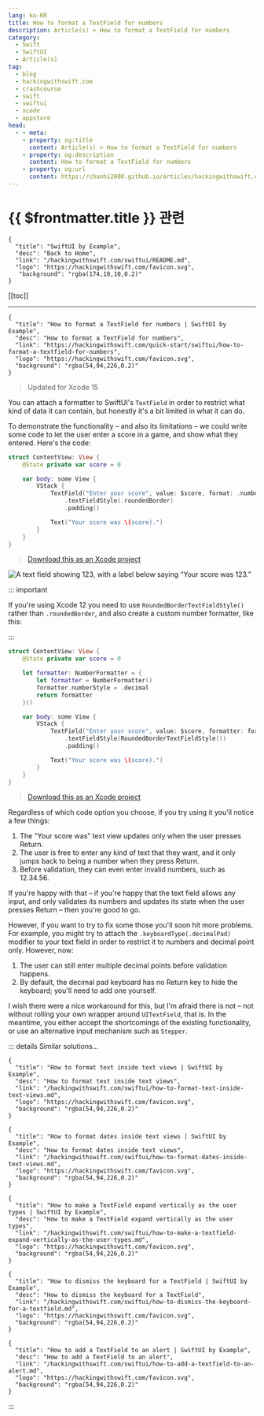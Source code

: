 ```yaml
---
lang: ko-KR
title: How to format a TextField for numbers
description: Article(s) > How to format a TextField for numbers
category:
  - Swift
  - SwiftUI
  - Article(s)
tag: 
  - blog
  - hackingwithswift.com
  - crashcourse
  - swift
  - swiftui
  - xcode
  - appstore
head:
  - - meta:
    - property: og:title
      content: Article(s) > How to format a TextField for numbers
    - property: og:description
      content: How to format a TextField for numbers
    - property: og:url
      content: https://chanhi2000.github.io/articles/hackingwithswift.com/swiftui/how-to-format-a-textfield-for-numbers.html
---
```


# {{ $frontmatter.title }} 관련

```component VPCard
{
  "title": "SwiftUI by Example",
  "desc": "Back to Home",
  "link": "/hackingwithswift.com/swiftui/README.md",
  "logo": "https://hackingwithswift.com/favicon.svg",
   "background": "rgba(174,10,10,0.2)"
}
```

[[toc]]

---

```component VPCard
{
  "title": "How to format a TextField for numbers | SwiftUI by Example",
  "desc": "How to format a TextField for numbers",
  "link": "https://hackingwithswift.com/quick-start/swiftui/how-to-format-a-textfield-for-numbers",
  "logo": "https://hackingwithswift.com/favicon.svg",
  "background": "rgba(54,94,226,0.2)"
}
```

> Updated for Xcode 15

You can attach a formatter to SwiftUI's `TextField` in order to restrict what kind of data it can contain, but honestly it's a bit limited in what it can do.

To demonstrate the functionality – and also its limitations – we could write some code to let the user enter a score in a game, and show what they entered. Here's the code:

```swift
struct ContentView: View {
    @State private var score = 0

    var body: some View {
        VStack {
            TextField("Enter your score", value: $score, format: .number)
                .textFieldStyle(.roundedBorder)
                .padding()

            Text("Your score was \(score).")
        }
    }
}
```

> [<FontIcon icon="fas fa-file-zipper"/>Download this as an Xcode project](https://hackingwithswift.com/files/projects/swiftui/how-to-format-a-textfield-for-numbers-1.zip)

![A text field showing 123, with a label below saying “Your score was 123.”](https://hackingwithswift.com/img/books/quick-start/swiftui/how-to-format-a-textfield-for-numbers-1~dark.png)

::: important

If you're using Xcode 12 you need to use `RoundedBorderTextFieldStyle()` rather than `.roundedBorder`, and also create a custom number formatter, like this:

:::

```swift
struct ContentView: View {
    @State private var score = 0

    let formatter: NumberFormatter = {
        let formatter = NumberFormatter()
        formatter.numberStyle = .decimal
        return formatter
    }()

    var body: some View {
        VStack {
            TextField("Enter your score", value: $score, formatter: formatter)
                .textFieldStyle(RoundedBorderTextFieldStyle())
                .padding()

            Text("Your score was \(score).")
        }
    }
}
```

> [<FontIcon icon="fas fa-file-zipper"/>Download this as an Xcode project](https://hackingwithswift.com/files/projects/swiftui/how-to-format-a-textfield-for-numbers-2.zip)

Regardless of which code option you choose, if you try using it you'll notice a few things:

1. The “Your score was” text view updates only when the user presses Return.
2. The user is free to enter any kind of text that they want, and it only jumps back to being a number when they press Return.
3. Before validation, they can even enter invalid numbers, such as 12.34.56.

If you're happy with that – if you're happy that the text field allows any input, and only validates its numbers and updates its state when the user presses Return – then you're good to go.

However, if you want to try to fix some those you'll soon hit more problems. For example, you might try to attach the `.keyboardType(.decimalPad)` modifier to your text field in order to restrict it to numbers and decimal point only. However, now:

1. The user can still enter multiple decimal points before validation happens.
2. By default, the decimal pad keyboard has no Return key to hide the keyboard; you'll need to add one yourself.

I wish there were a nice workaround for this, but I'm afraid there is not – not without rolling your own wrapper around `UITextField`, that is. In the meantime, you either accept the shortcomings of the existing functionality, or use an alternative input mechanism such as `Stepper`.

::: details Similar solutions…

```component VPCard
{
  "title": "How to format text inside text views | SwiftUI by Example",
  "desc": "How to format text inside text views",
  "link": "/hackingwithswift.com/swiftui/how-to-format-text-inside-text-views.md",
  "logo": "https://hackingwithswift.com/favicon.svg",
  "background": "rgba(54,94,226,0.2)"
}
```

```component VPCard
{
  "title": "How to format dates inside text views | SwiftUI by Example",
  "desc": "How to format dates inside text views",
  "link": "/hackingwithswift.com/swiftui/how-to-format-dates-inside-text-views.md",
  "logo": "https://hackingwithswift.com/favicon.svg",
  "background": "rgba(54,94,226,0.2)"
}
```

```component VPCard
{
  "title": "How to make a TextField expand vertically as the user types | SwiftUI by Example",
  "desc": "How to make a TextField expand vertically as the user types",
  "link": "/hackingwithswift.com/swiftui/how-to-make-a-textfield-expand-vertically-as-the-user-types.md",
  "logo": "https://hackingwithswift.com/favicon.svg",
  "background": "rgba(54,94,226,0.2)"
}
```

```component VPCard
{
  "title": "How to dismiss the keyboard for a TextField | SwiftUI by Example",
  "desc": "How to dismiss the keyboard for a TextField",
  "link": "/hackingwithswift.com/swiftui/how-to-dismiss-the-keyboard-for-a-textfield.md",
  "logo": "https://hackingwithswift.com/favicon.svg",
  "background": "rgba(54,94,226,0.2)"
}
```

```component VPCard
{
  "title": "How to add a TextField to an alert | SwiftUI by Example",
  "desc": "How to add a TextField to an alert",
  "link": "/hackingwithswift.com/swiftui/how-to-add-a-textfield-to-an-alert.md",
  "logo": "https://hackingwithswift.com/favicon.svg",
  "background": "rgba(54,94,226,0.2)"
}
```

:::

